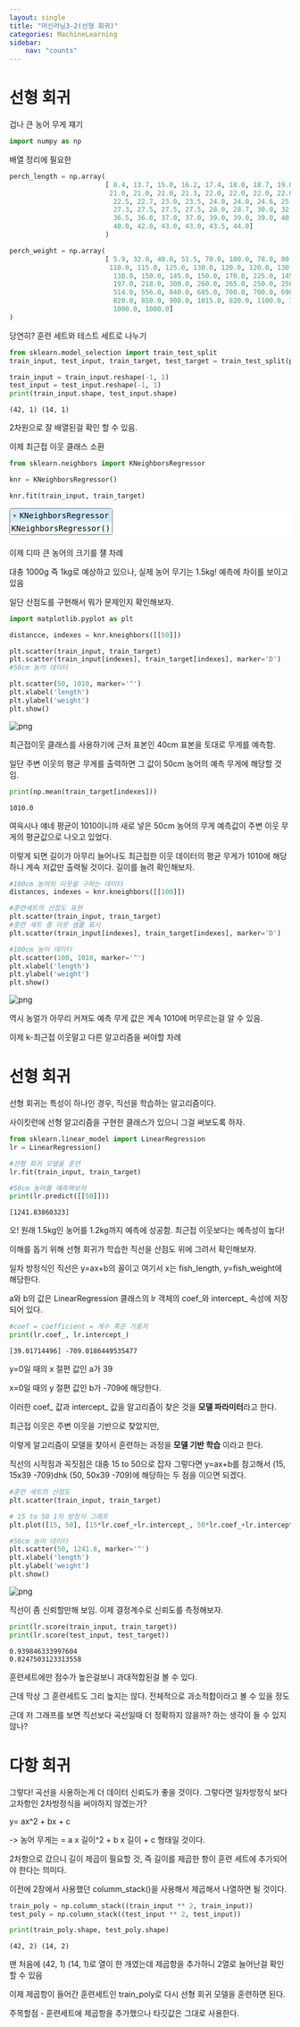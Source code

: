 ```yaml
---
layout: single
title: "머신러닝3-2(선형 회귀)"
categories: MachineLearning
sidebar:
    nav: "counts"
---
```


# 선형 회귀

겁나 큰 농어 무게 쟤기


```python
import numpy as np
```

배열 정리에 필요한


```python
perch_length = np.array(
                        [ 8.4, 13.7, 15.0, 16.2, 17.4, 18.0, 18.7, 19.0, 19.6, 20.0,
                         21.0, 21.0, 21.0, 21.3, 22.0, 22.0, 22.0, 22.0, 22.0, 22.5,
                          22.5, 22.7, 23.0, 23.5, 24.0, 24.0, 24.6, 25.0, 25.6, 26.5,
                          27.3, 27.5, 27.5, 27.5, 28.0, 28.7, 30.0, 32.8, 34.5, 35.0,
                          36.5, 36.0, 37.0, 37.0, 39.0, 39.0, 39.0, 40.0, 40.0, 40.0,
                          40.0, 42.0, 43.0, 43.0, 43.5, 44.0]
                        )

```


```python
perch_weight = np.array(
                        [ 5.9, 32.0, 40.0, 51.5, 70.0, 100.0, 78.0, 80.0, 85.0, 85.0,
                         110.0, 115.0, 125.0, 130.0, 120.0, 120.0, 130.0, 135.0, 110.0,
                          130.0, 150.0, 145.0, 150.0, 170.0, 225.0, 145.0, 188.0, 180.0,
                          197.0, 218.0, 300.0, 260.0, 265.0, 250.0, 250.0, 300.0, 320.0,
                          514.0, 556.0, 840.0, 685.0, 700.0, 700.0, 690.0, 900.0, 650.0,
                          820.0, 850.0, 900.0, 1015.0, 820.0, 1100.0, 1000.0, 1100.0,
                          1000.0, 1000.0]
)
```

당연히? 훈련 세트와 테스트 세트로 나누기


```python
from sklearn.model_selection import train_test_split
train_input, test_input, train_target, test_target = train_test_split(perch_length, perch_weight, random_state=42)
```


```python
train_input = train_input.reshape(-1, 1)
test_input = test_input.reshape(-1, 1)
print(train_input.shape, test_input.shape)
```

    (42, 1) (14, 1)
    

2차원으로 잘 배열된걸 확인 할 수 있음.

이제 최근접 이웃 클래스 소환


```python
from sklearn.neighbors import KNeighborsRegressor

knr = KNeighborsRegressor()

knr.fit(train_input, train_target)
```




<style>#sk-container-id-2 {color: black;background-color: white;}#sk-container-id-2 pre{padding: 0;}#sk-container-id-2 div.sk-toggleable {background-color: white;}#sk-container-id-2 label.sk-toggleable__label {cursor: pointer;display: block;width: 100%;margin-bottom: 0;padding: 0.3em;box-sizing: border-box;text-align: center;}#sk-container-id-2 label.sk-toggleable__label-arrow:before {content: "▸";float: left;margin-right: 0.25em;color: #696969;}#sk-container-id-2 label.sk-toggleable__label-arrow:hover:before {color: black;}#sk-container-id-2 div.sk-estimator:hover label.sk-toggleable__label-arrow:before {color: black;}#sk-container-id-2 div.sk-toggleable__content {max-height: 0;max-width: 0;overflow: hidden;text-align: left;background-color: #f0f8ff;}#sk-container-id-2 div.sk-toggleable__content pre {margin: 0.2em;color: black;border-radius: 0.25em;background-color: #f0f8ff;}#sk-container-id-2 input.sk-toggleable__control:checked~div.sk-toggleable__content {max-height: 200px;max-width: 100%;overflow: auto;}#sk-container-id-2 input.sk-toggleable__control:checked~label.sk-toggleable__label-arrow:before {content: "▾";}#sk-container-id-2 div.sk-estimator input.sk-toggleable__control:checked~label.sk-toggleable__label {background-color: #d4ebff;}#sk-container-id-2 div.sk-label input.sk-toggleable__control:checked~label.sk-toggleable__label {background-color: #d4ebff;}#sk-container-id-2 input.sk-hidden--visually {border: 0;clip: rect(1px 1px 1px 1px);clip: rect(1px, 1px, 1px, 1px);height: 1px;margin: -1px;overflow: hidden;padding: 0;position: absolute;width: 1px;}#sk-container-id-2 div.sk-estimator {font-family: monospace;background-color: #f0f8ff;border: 1px dotted black;border-radius: 0.25em;box-sizing: border-box;margin-bottom: 0.5em;}#sk-container-id-2 div.sk-estimator:hover {background-color: #d4ebff;}#sk-container-id-2 div.sk-parallel-item::after {content: "";width: 100%;border-bottom: 1px solid gray;flex-grow: 1;}#sk-container-id-2 div.sk-label:hover label.sk-toggleable__label {background-color: #d4ebff;}#sk-container-id-2 div.sk-serial::before {content: "";position: absolute;border-left: 1px solid gray;box-sizing: border-box;top: 0;bottom: 0;left: 50%;z-index: 0;}#sk-container-id-2 div.sk-serial {display: flex;flex-direction: column;align-items: center;background-color: white;padding-right: 0.2em;padding-left: 0.2em;position: relative;}#sk-container-id-2 div.sk-item {position: relative;z-index: 1;}#sk-container-id-2 div.sk-parallel {display: flex;align-items: stretch;justify-content: center;background-color: white;position: relative;}#sk-container-id-2 div.sk-item::before, #sk-container-id-2 div.sk-parallel-item::before {content: "";position: absolute;border-left: 1px solid gray;box-sizing: border-box;top: 0;bottom: 0;left: 50%;z-index: -1;}#sk-container-id-2 div.sk-parallel-item {display: flex;flex-direction: column;z-index: 1;position: relative;background-color: white;}#sk-container-id-2 div.sk-parallel-item:first-child::after {align-self: flex-end;width: 50%;}#sk-container-id-2 div.sk-parallel-item:last-child::after {align-self: flex-start;width: 50%;}#sk-container-id-2 div.sk-parallel-item:only-child::after {width: 0;}#sk-container-id-2 div.sk-dashed-wrapped {border: 1px dashed gray;margin: 0 0.4em 0.5em 0.4em;box-sizing: border-box;padding-bottom: 0.4em;background-color: white;}#sk-container-id-2 div.sk-label label {font-family: monospace;font-weight: bold;display: inline-block;line-height: 1.2em;}#sk-container-id-2 div.sk-label-container {text-align: center;}#sk-container-id-2 div.sk-container {/* jupyter's `normalize.less` sets `[hidden] { display: none; }` but bootstrap.min.css set `[hidden] { display: none !important; }` so we also need the `!important` here to be able to override the default hidden behavior on the sphinx rendered scikit-learn.org. See: https://github.com/scikit-learn/scikit-learn/issues/21755 */display: inline-block !important;position: relative;}#sk-container-id-2 div.sk-text-repr-fallback {display: none;}</style><div id="sk-container-id-2" class="sk-top-container"><div class="sk-text-repr-fallback"><pre>KNeighborsRegressor()</pre><b>In a Jupyter environment, please rerun this cell to show the HTML representation or trust the notebook. <br />On GitHub, the HTML representation is unable to render, please try loading this page with nbviewer.org.</b></div><div class="sk-container" hidden><div class="sk-item"><div class="sk-estimator sk-toggleable"><input class="sk-toggleable__control sk-hidden--visually" id="sk-estimator-id-2" type="checkbox" checked><label for="sk-estimator-id-2" class="sk-toggleable__label sk-toggleable__label-arrow">KNeighborsRegressor</label><div class="sk-toggleable__content"><pre>KNeighborsRegressor()</pre></div></div></div></div></div>



이제 디따 큰 농어의 크기를 쟬 차례

대충 1000g 즉 1kg로 예상하고 있으나, 실제 농어 무기는 1.5kg! 예측에 차이를 보이고 있음

일단 산점도를 구현해서 뭐가 문제인지 확인해보자.


```python
import matplotlib.pyplot as plt

distancce, indexes = knr.kneighbors([[50]])

plt.scatter(train_input, train_target)
plt.scatter(train_input[indexes], train_target[indexes], marker='D')
#50cm 농어 데이터

plt.scatter(50, 1010, marker='^')
plt.xlabel('length')
plt.ylabel('weight')
plt.show()
```


    
![png](2024-08-21-Machine3-2_files/2024-08-21-Machine3-2_15_0.png)
    


최근접이웃 클래스를 사용하기에 근처 표본인 40cm 표본을 토대로 무게를 예측함.

일단 주변 이웃의 평균 무게를 출력하면 그 값이 50cm 농어의 예측 무게에 해당할 것임.


```python
print(np.mean(train_target[indexes]))
```

    1010.0
    

여윽시나 얘네 평균이 1010이니까 새로 넣은 50cm 농어의 무게 예측값이 주변 이웃 무게의 평균값으로 나오고 있었다.

이렇게 되면 길이가 아무리 늘어나도 최근접한 이웃 데이터의 평균 무게가 1010에 해당하니 계속 저값만 출력될 것이다. 길이를 늘려 확인해보자.


```python
#100cm 농어의 이웃을 구하는 데이터
distances, indexes = knr.kneighbors([[100]])

#훈련세트의 산점도 표현
plt.scatter(train_input, train_target)
#훈련 세트 중 이웃 샘플 표시
plt.scatter(train_input[indexes], train_target[indexes], marker='D')

#100cm 농어 데이터
plt.scatter(100, 1010, marker='^')
plt.xlabel('length')
plt.ylabel('weight')
plt.show()
```


    
![png](2024-08-21-Machine3-2_files/2024-08-21-Machine3-2_19_0.png)
    


역시 농얼가 아무리 커져도 예측 무게 값은 계속 1010에 머무르는걸 알 수 있음.

이제 k-최근접 이웃말고 다른 알고리즘을 써야할 차례

# 선형 회귀

선형 회귀는 특성이 하나인 경우, 직선을 학습하는 알고리즘이다.

사이킷런에 선형 알고리즘을 구현한 클래스가 있으니 그걸 써보도록 하자.


```python
from sklearn.linear_model import LinearRegression
lr = LinearRegression()

#선형 회귀 모델을 훈련
lr.fit(train_input, train_target)

#50cm 농어를 예측해보자
print(lr.predict([[50]]))

```

    [1241.83860323]
    

오! 원래 1.5kg인 농어를 1.2kg까지 예측에 성공함. 최근접 이웃보다는 예측성이 높다!

이해를 돕기 위해 선형 회귀가 학습한 직선을 산점도 위에 그려서 확인해보자.

일차 방정식인 직선은 y=ax+b의 꼴이고 여기서 x는 fish_length, y=fish_weight에 해당한다.

a와 b의 값은 LinearRegression 클래스의 lr 객체의 coef_와 intercept_ 속성에 저장되어 있다.




```python
#coef = coefficient = 계수 혹은 가중치
print(lr.coef_, lr.intercept_)
```

    [39.01714496] -709.0186449535477
    

y=0일 때의 x 절편 값인 a가 39

x=0일 때의 y 절편 값인 b가 -709에 해당한다.

이러한 coef_ 값과 intercept_ 값을 알고리즘이 찾은 것을 **모델 파라미터**라고 한다.

최근접 이웃은 주변 이웃을 기반으로 찾았지만,

이렇게 알고리즘이 모델을 찾아서 훈련하는 과정을 **모델 기반 학습** 이라고 한다.


직선의 시작점과 꼭짓점은 대충 15 to 50으로 잡자 그렇다면
y=ax+b를 참고해서
(15, 15x39 -709)dhk (50, 50x39 -709)에 해당하는 두 점을 이으면 되겠다.


```python
#훈련 세트의 산점도
plt.scatter(train_input, train_target)

# 15 to 50 1차 방정식 그래프
plt.plot([15, 50], [15*lr.coef_+lr.intercept_, 50*lr.coef_+lr.intercept_])

#50cm 농어 데이터
plt.scatter(50, 1241.8, marker='^')
plt.xlabel('length')
plt.ylabel('weight')
plt.show()
```


    
![png](2024-08-21-Machine3-2_files/2024-08-21-Machine3-2_32_0.png)
    


직선이 좀 신뢰할만해 보임. 이제 결정계수로 신뢰도를 측정해보자.


```python
print(lr.score(train_input, train_target))
print(lr.score(test_input, test_target))
```

    0.939846333997604
    0.8247503123313558
    

훈련세트에만 점수가 높은걸보니 과대적합된걸 볼 수 있다.

근데 막상 그 훈련세트도 그리 높지는 않다. 전체적으로 과소적합이라고 볼 수 있을 정도

근데 저 그래프를 보면 직선보다 곡선일때 더 정확하지 않을까? 하는 생각이 들 수 있지 않나?

# 다항 회귀

그렇다! 곡선을 사용하는게 더 데이터 신뢰도가 좋을 것이다.
그렇다면 일차방정식 보다 고차항인 2차방정식을 써야하지 않겠는가?

y= ax^2 + bx + c

-> 농어 무게는 = a x 길이^2 + b x 길이 + c 형태일 것이다.


2차항으로 갔으니 길이 제곱이 필요할 것, 즉 길이를 제곱한 항이 훈련 세트에 추가되어야 한다는 의미다.

이전에 2장에서 사용했던 columm_stack()을 사용해서 제곱해서 나열하면 될 것이다.


```python
train_poly = np.column_stack((train_input ** 2, train_input))
test_poly = np.column_stack((test_input ** 2, test_input))
```


```python
print(train_poly.shape, test_poly.shape)
```

    (42, 2) (14, 2)
    

맨 처음에 (42, 1) (14, 1)로 열이 한 개였는데 제곱항을 추가하니 2열로 늘어난걸 확인할 수 있음


이제 제곱항이 들어간 훈련세트인 train_poly로 다시 선형 회귀 모델을 훈련하면 된다.

주목할점 - 훈련세트에 제곱항을 추가했으나 타깃값은 그대로 사용한다.


